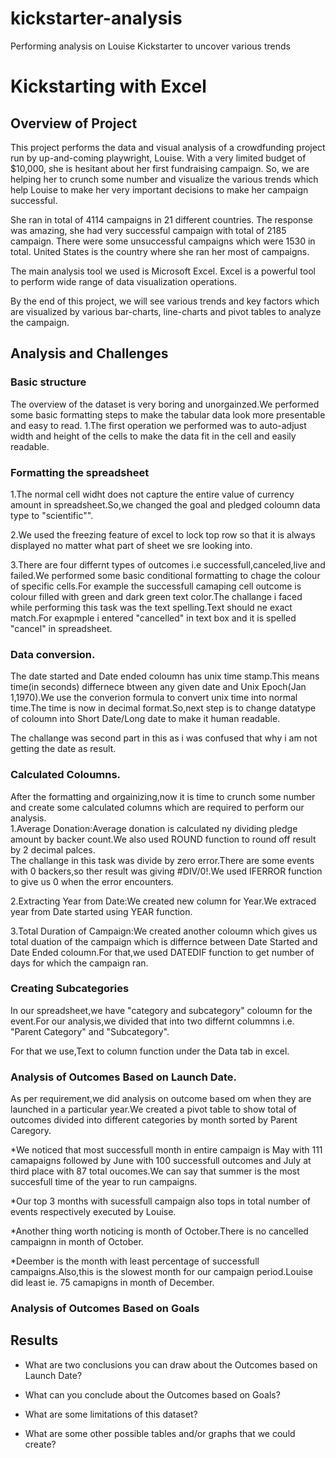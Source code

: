 # kickstarter-analysis
Performing analysis on Louise Kickstarter to uncover various trends
# Kickstarting with Excel

## Overview of Project

This project performs the data and visual analysis of a crowdfunding project run by up-and-coming playwright, Louise. With a very limited budget of $10,000, she is hesitant about her first fundraising campaign. So, we are helping her to crunch some number and visualize the various trends which help Louise to make her very important decisions to make her campaign successful.

She ran in total of 4114 campaigns in 21 different countries. The response was amazing, she had very successful campaign with total of 2185 campaign. There were some unsuccessful campaigns which were 1530 in total. United States is the country where she ran her most of campaigns.

The main analysis tool we used is Microsoft Excel. Excel is a powerful tool to perform wide range of data visualization operations.

By the end of this project, we will see various trends and key factors which are visualized by various bar-charts, line-charts and pivot tables to analyze the campaign.

## Analysis and Challenges

### Basic structure 
The overview of the dataset is very boring and unorgainzed.We performed some basic formatting steps to make the tabular data look more presentable and easy to read.
        1.The first operation we performed was to auto-adjust width and height of the cells to make the data fit in the cell and easily readable.
            
### Formatting the spreadsheet 
1.The normal cell widht does not capture the entire value of currency amount in spreadsheet.So,we changed the goal and pledged coloumn data type to "scientific"".

2.We used the freezing feature of excel to lock top row so that it is always displayed no matter what part of sheet we sre looking into.

3.There are four differnt types of outcomes i.e successfull,canceled,live and failed.We performed some basic conditional formatting to chage the colour of specific cells.For example the successfull camaping cell outcome is colour filled with green and dark green text color.The challange i faced while performing this task was the text spelling.Text should ne exact match.For exapmple i entered "cancelled" in text box and it is spelled "cancel" in spreadsheet.
    
### Data conversion.</br>

The date started and Date ended coloumn has unix time stamp.This means time(in seconds) differnece btween any given date and Unix Epoch(Jan 1,1970).We use the converion formula to convert unix time into normal time.The time is now in decimal format.So,next step is to change datatype of coloumn into Short Date/Long date to make it human readable.

The challange was second part in this as i was confused that why i am not getting the date as result.
        
### Calculated Coloumns.

After the formatting and orgainizing,now it is time to crunch some number and create some calculated columns which are required to perform our analysis.</br>
1.Average Donation:Average donation is calculated ny dividing pledge amount by backer count.We also used ROUND function to round off result by 2 decimal palces.</br>
The challange in this task was divide by zero error.There are some events with 0 backers,so ther result was giving #DIV/0!.We used IFERROR function to give us 0 when the error encounters.</br>
        
2.Extracting Year from Date:We created new column for Year.We extraced year from Date started using YEAR function.</br>
    
3.Total Duration of Campaign:We created another coloumn which gives us total duation of the campaign which is differnce between Date Started and Date Ended coloumn.For that,we used DATEDIF function to get number of days for which the campaign ran.</br>
        
### Creating Subcategories </br>

In our spreadsheet,we have "category and subcategory" coloumn for the event.For our analysis,we divided that into two differnt colummns i.e. "Parent Category" and "Subcategory".</br>

For that we use,Text to column function under the Data tab in excel.</br>
        
### Analysis of Outcomes Based on Launch Date.</br>

As per requirement,we did analysis on outcome based om when they are launched in a particular year.We created a pivot table to show total of outcomes divided into different categories by month sorted by Parent Caregory.</br>

*We noticed that most successfull month in entire campaign is May with 111 camapaigns followed by June with 100 successfull outcomes and July at third place with 87 total oucomes.We can say that summer is the most succesfull time of the year to run campaigns.</br>
    
*Our top 3 months with sucessfull campaign also tops in total number of events respectively executed by Louise.</br>
    
*Another thing worth noticing is month of October.There is no cancelled campaignn in month of October.</br>
    
*Deember is the month with least percentage of successfull campaigns.Also,this is the slowest month for our campaign period.Louise did least ie. 75 camapigns in month of December.</br>
    
### Analysis of Outcomes Based on Goals



## Results

- What are two conclusions you can draw about the Outcomes based on Launch Date?

- What can you conclude about the Outcomes based on Goals?

- What are some limitations of this dataset?

- What are some other possible tables and/or graphs that we could create?

